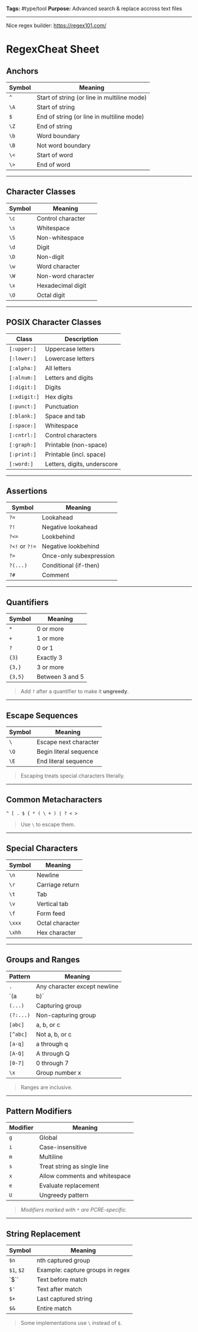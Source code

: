 **Tags:** #type/tool
**Purpose:** Advanced search & replace accross text files

---

Nice regex builder: https://regex101.com/

# RegexCheat Sheet

## Anchors
| Symbol | Meaning |
|---------|----------|
| `^` | Start of string (or line in multiline mode) |
| `\A` | Start of string |
| `$` | End of string (or line in multiline mode) |
| `\Z` | End of string |
| `\b` | Word boundary |
| `\B` | Not word boundary |
| `\<` | Start of word |
| `\>` | End of word |

---

## Character Classes
| Symbol | Meaning |
|---------|----------|
| `\c` | Control character |
| `\s` | Whitespace |
| `\S` | Non-whitespace |
| `\d` | Digit |
| `\D` | Non-digit |
| `\w` | Word character |
| `\W` | Non-word character |
| `\x` | Hexadecimal digit |
| `\O` | Octal digit |

---

## POSIX Character Classes
| Class | Description |
|--------|-------------|
| `[:upper:]` | Uppercase letters |
| `[:lower:]` | Lowercase letters |
| `[:alpha:]` | All letters |
| `[:alnum:]` | Letters and digits |
| `[:digit:]` | Digits |
| `[:xdigit:]` | Hex digits |
| `[:punct:]` | Punctuation |
| `[:blank:]` | Space and tab |
| `[:space:]` | Whitespace |
| `[:cntrl:]` | Control characters |
| `[:graph:]` | Printable (non-space) |
| `[:print:]` | Printable (incl. space) |
| `[:word:]` | Letters, digits, underscore |

---

## Assertions
| Symbol | Meaning |
|---------|----------|
| `?=` | Lookahead |
| `?!` | Negative lookahead |
| `?<=` | Lookbehind |
| `?<!` or `?!=` | Negative lookbehind |
| `?>` | Once-only subexpression |
| `?(...)` | Conditional (if-then) |
| `?#` | Comment |

---

## Quantifiers
| Symbol | Meaning |
|---------|----------|
| `*` | 0 or more |
| `+` | 1 or more |
| `?` | 0 or 1 |
| `{3}` | Exactly 3 |
| `{3,}` | 3 or more |
| `{3,5}` | Between 3 and 5 |
> Add `?` after a quantifier to make it **ungreedy**.

---

## Escape Sequences
| Symbol | Meaning |
|---------|----------|
| `\` | Escape next character |
| `\Q` | Begin literal sequence |
| `\E` | End literal sequence |
> Escaping treats special characters literally.

---

## Common Metacharacters
```
^ [ . $ { * ( \ + ) | ? < >
```
> Use `\` to escape them.

---

## Special Characters
| Symbol | Meaning |
|---------|----------|
| `\n` | Newline |
| `\r` | Carriage return |
| `\t` | Tab |
| `\v` | Vertical tab |
| `\f` | Form feed |
| `\xxx` | Octal character |
| `\xhh` | Hex character |

---

## Groups and Ranges
| Pattern | Meaning |
|----------|----------|
| `.` | Any character except newline |
| `(a|b)` | a or b |
| `(...)` | Capturing group |
| `(?:...)` | Non-capturing group |
| `[abc]` | a, b, or c |
| `[^abc]` | Not a, b, or c |
| `[a-q]` | a through q |
| `[A-Q]` | A through Q |
| `[0-7]` | 0 through 7 |
| `\x` | Group number x |

> Ranges are inclusive.

---

## Pattern Modifiers
| Modifier | Meaning |
|-----------|----------|
| `g` | Global |
| `i` | Case-insensitive |
| `m` | Multiline |
| `s` | Treat string as single line |
| `x` | Allow comments and whitespace |
| `e` | Evaluate replacement |
| `U` | Ungreedy pattern |
> *Modifiers marked with `*` are PCRE-specific.*

---

## String Replacement
| Symbol | Meaning |
|---------|----------|
| `$n` | nth captured group |
| `$1`, `$2` | Example: capture groups in regex |
| `$`` | Text before match |
| `$'` | Text after match |
| `$+` | Last captured string |
| `$&` | Entire match |
> Some implementations use `\` instead of `$`.

